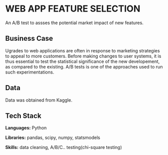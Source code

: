 # WEB APP FEATURE SELECTION

An A/B test to assses the potential market impact of new features.




## Business Case

Ugrades to web applications are often in response to marketing strategies to appeal to more customers. Before making changes to user systems, it is thus essential to test the statistical significance of the new developement, as compared to the existing.
A/B tests is one of the approaches used to run such experimentations.


## Data 

Data was obtained from Kaggle.
## Tech Stack

**Languages:** Python

**Libraries:** pandas, scipy, numpy, statsmodels

**Skills:** data cleaning, A/B/C.. testing(chi-square testing)



